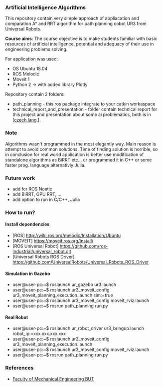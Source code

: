 ### Artificial Intelligence Algorithms
This repository contain very simple approach of appliacation and comparation A* and RRT algorithm for path planning cobot UR3 from Universal Robots.

**Course aims**: The course objective is to make students familiar with basic resources of artificial intelligence, potential and adequacy of their use in engineering problems solving.

For application was used:
* OS Ubuntu 18.04
* ROS Melodic
* Moveit 1
* Python 2 -> with added library Plotly

Repository contain 2 folders:

* path_planning - this ros package integrate to your catkin workaspace
* technical_report_and_presentation - folder contain technical report for this project and presentation about some ai problematics, both is in [[czech lang.]](https://en.wikipedia.org/wiki/Czech_language).

### Note
Algorithms wasn't programmed in the most elegantly way. Main reason is attempt to avoid common solutions.
Time of finding solution is horrible, so in conclusion for real world application is better use modification of standalone algorithms as BiRRT etc... or programmed it in C++ or some faster prog. language alternativly Julia.

### Future work

* add for ROS Noetic
* add BiRRT, GPU RRT, ...
* add option to run in C/C++, Julia

### How to run?
#### Install dependencies
* [ROS] http://wiki.ros.org/melodic/Installation/Ubuntu
* [MOVEIT] https://moveit.ros.org/install/
* [ROS Universal Robot] https://github.com/ros-industrial/universal_robot.git
* [Universal Robots ROS Driver] https://github.com/UniversalRobots/Universal_Robots_ROS_Driver
#### Simulation in Gazebo
*  user@user-pc:~$ roslaunch ur_gazebo ur3.launch
*  user@user-pc:~$ roslaunch ur3_moveit_config ur3_moveit_planning_execution.launch sim:=true
*  user@user-pc:~$ roslaunch ur3_moveit_config moveit_rviz.launch
*  user@user-pc:~$ rosrun path_planning run.py

#### Real Robot
*  user@user-pc:~$ roslaunch ur_robot_driver ur3_bringup.launch robot_ip:=xxx.xxx.xxx.xxx
*  user@user-pc:~$ roslaunch ur3_moveit_config ur3_moveit_planning_execution.launch
*  user@user-pc:~$ roslaunch ur3_moveit_config moveit_rviz.launch
*  user@user-pc:~$ rosrun path_planning run.py

### References
* [Faculty of Mechanical Engineering BUT](https://www.fme.vutbr.cz/en)
